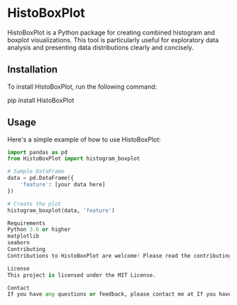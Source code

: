 # HistoBoxPlot

HistoBoxPlot is a Python package for creating combined histogram and boxplot visualizations. This tool is particularly useful for exploratory data analysis and presenting data distributions clearly and concisely.

## Installation

To install HistoBoxPlot, run the following command:

pip install HistoBoxPlot


## Usage

Here's a simple example of how to use HistoBoxPlot:

```python
import pandas as pd
from HistoBoxPlot import histogram_boxplot

# Sample DataFrame
data = pd.DataFrame({
    'feature': [your data here]
})

# Create the plot
histogram_boxplot(data, 'feature')

Requirements
Python 3.6 or higher
matplotlib
seaborn
Contributing
Contributions to HistoBoxPlot are welcome! Please read the contributing guidelines.

License
This project is licensed under the MIT License.

Contact
If you have any questions or feedback, please contact me at If you have any questions or feedback, please contact me at atugharajohn@gmail.com.
 
 
